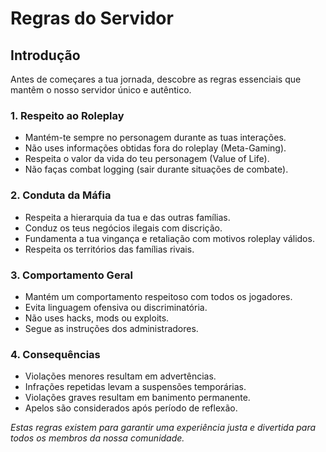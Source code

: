 # Regras do Servidor

## Introdução
Antes de começares a tua jornada, descobre as regras essenciais que mantêm o nosso servidor único e autêntico.

### 1. Respeito ao Roleplay
- Mantém-te sempre no personagem durante as tuas interações.
- Não uses informações obtidas fora do roleplay (Meta-Gaming).
- Respeita o valor da vida do teu personagem (Value of Life).
- Não faças combat logging (sair durante situações de combate).

### 2. Conduta da Máfia
- Respeita a hierarquia da tua e das outras famílias.
- Conduz os teus negócios ilegais com discrição.
- Fundamenta a tua vingança e retaliação com motivos roleplay válidos.
- Respeita os territórios das famílias rivais.

### 3. Comportamento Geral
- Mantém um comportamento respeitoso com todos os jogadores.
- Evita linguagem ofensiva ou discriminatória.
- Não uses hacks, mods ou exploits.
- Segue as instruções dos administradores.

### 4. Consequências
- Violações menores resultam em advertências.
- Infrações repetidas levam a suspensões temporárias.
- Violações graves resultam em banimento permanente.
- Apelos são considerados após período de reflexão.

*Estas regras existem para garantir uma experiência justa e divertida para todos os membros da nossa comunidade.*
